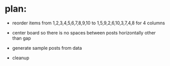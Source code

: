 # plan:
* reorder items from
  1,2,3,4,5,6,7,8,9,10
  to
  1,5,9,2,6,10,3,7,4,8
  for 4 columns
* center board so there is no spaces between posts horizontally other than gap
* generate sample posts from data

* cleanup